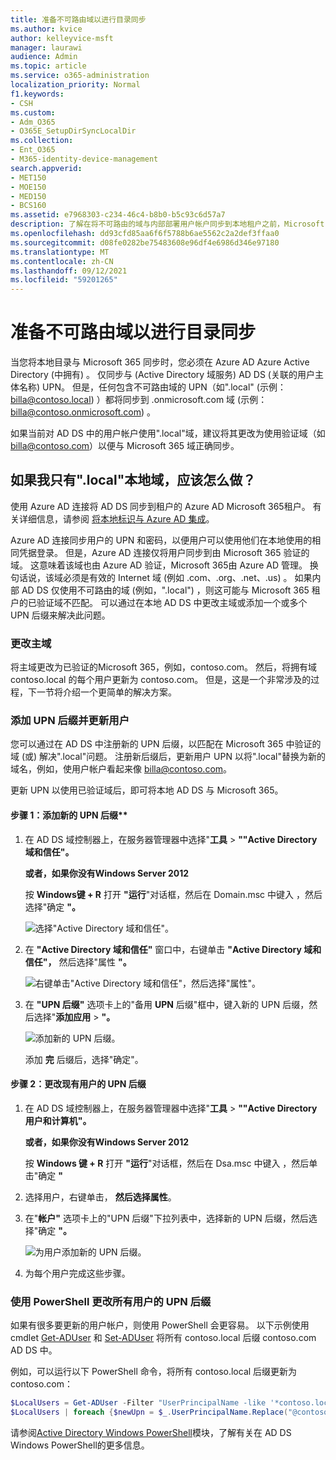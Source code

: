 ```yaml
---
title: 准备不可路由域以进行目录同步
ms.author: kvice
author: kelleyvice-msft
manager: laurawi
audience: Admin
ms.topic: article
ms.service: o365-administration
localization_priority: Normal
f1.keywords:
- CSH
ms.custom:
- Adm_O365
- O365E_SetupDirSyncLocalDir
ms.collection:
- Ent_O365
- M365-identity-device-management
search.appverid:
- MET150
- MOE150
- MED150
- BCS160
ms.assetid: e7968303-c234-46c4-b8b0-b5c93c6d57a7
description: 了解在将不可路由的域与内部部署用户帐户同步到本地租户之前，Microsoft 365操作。
ms.openlocfilehash: dd93cfd85aa6f6f5788b6ae5562c2a2def3ffaa0
ms.sourcegitcommit: d08fe0282be75483608e96df4e6986d346e97180
ms.translationtype: MT
ms.contentlocale: zh-CN
ms.lasthandoff: 09/12/2021
ms.locfileid: "59201265"
---
```

# <a name="prepare-a-non-routable-domain-for-directory-synchronization"></a>准备不可路由域以进行目录同步

当您将本地目录与 Microsoft 365 同步时，您必须在 Azure AD Azure Active Directory (中拥有) 。 仅同步与 (Active Directory 域服务) AD DS (关联的用户主体名称) UPN。 但是，任何包含不可路由域的 UPN（如".local" (示例：billa@contoso.local) ）都将同步到 .onmicrosoft.com 域 (示例：billa@contoso.onmicrosoft.com) 。 

如果当前对 AD DS 中的用户帐户使用".local"域，建议将其更改为使用验证域（如 billa@contoso.com）以便与 Microsoft 365 域正确同步。
  
## <a name="what-if-i-only-have-a-local-on-premises-domain"></a>如果我只有".local"本地域，应该怎么做？

使用 Azure AD 连接将 AD DS 同步到租户的 Azure AD Microsoft 365租户。 有关详细信息，请参阅 [将本地标识与 Azure AD 集成](/azure/architecture/reference-architectures/identity/azure-ad)。
  
Azure AD 连接同步用户的 UPN 和密码，以便用户可以使用他们在本地使用的相同凭据登录。 但是，Azure AD 连接仅将用户同步到由 Microsoft 365 验证的域。 这意味着该域也由 Azure AD 验证，Microsoft 365由 Azure AD 管理。 换句话说，该域必须是有效的 Internet 域 (例如 .com、.org、.net、.us) 。 如果内部 AD DS 仅使用不可路由的域 (例如，".local") ，则这可能与 Microsoft 365 租户的已验证域不匹配。 可以通过在本地 AD DS 中更改主域或添加一个或多个 UPN 后缀来解决此问题。
  
### <a name="change-your-primary-domain"></a>更改主域

将主域更改为已验证的Microsoft 365，例如，contoso.com。 然后，将拥有域 contoso.local 的每个用户更新为 contoso.com。 但是，这是一个非常涉及的过程，下一节将介绍一个更简单的解决方案。
  
### <a name="add-upn-suffixes-and-update-your-users-to-them"></a>添加 UPN 后缀并更新用户

您可以通过在 AD DS 中注册新的 UPN 后缀，以匹配在 Microsoft 365 中验证的域 (或) 解决".local"问题。 注册新后缀后，更新用户 UPN 以将".local"替换为新的域名，例如，使用户帐户看起来像 billa@contoso.com。
  
更新 UPN 以使用已验证域后，即可将本地 AD DS 与 Microsoft 365。
  
#### <a name="step-1-add-the-new-upn-suffix"></a>步骤 1：添加新的 UPN 后缀**
  
1. 在 AD DS 域控制器上，在服务器管理器中选择"**工具** \> **""Active Directory 域和信任"。**
    
    **或者，如果你没有Windows Server 2012**
    
    按 **Windows键 + R** 打开 **"运行**"对话框，然后在 Domain.msc 中键入 ，然后选择"确定 **"。**
    
    ![选择"Active Directory 域和信任"。](../media/46b6e007-9741-44af-8517-6f682e0ac974.png)
  
2. 在 **"Active Directory 域和信任"** 窗口中，右键单击 **"Active Directory 域和信任"，** 然后选择"属性 **"。**
    
    ![右键单击"Active Directory 域和信任"，然后选择"属性"。](../media/39d20812-ffb5-4ba9-8d7b-477377ac360d.png)
  
3. 在 **"UPN 后缀"** 选项卡上的"备用 **UPN** 后缀"框中，键入新的 UPN 后缀，然后选择"**添加应用** \> **"。**
    
    ![添加新的 UPN 后缀。](../media/a4aaf919-7adf-469a-b93f-83ef284c0915.PNG)
  
    添加 **完** 后缀后，选择"确定"。 
    
 #### <a name="step-2-change-the-upn-suffix-for-existing-users"></a>步骤 2：更改现有用户的 UPN 后缀
  
1. 在 AD DS 域控制器上，在服务器管理器中选择"**工具** \> **""Active Directory 用户和计算机"。**
    
    **或者，如果你没有Windows Server 2012**
    
    按 **Windows 键 + R** 打开 **"运行**"对话框，然后在 Dsa.msc 中键入 ，然后单击"确定 **"**
    
2. 选择用户，右键单击， **然后选择属性**。
    
3. 在"**帐户"** 选项卡上的"UPN 后缀"下拉列表中，选择新的 UPN 后缀，然后选择"确定 **"。**
    
    ![为用户添加新的 UPN 后缀。](../media/54876751-49f0-48cc-b864-2623c4835563.png)
  
4. 为每个用户完成这些步骤。
    
   
### <a name="use-powershell-to-change-the-upn-suffix-for-all-of-your-users"></a>使用 PowerShell 更改所有用户的 UPN 后缀

如果有很多要更新的用户帐户，则使用 PowerShell 会更容易。 以下示例使用 cmdlet [Get-ADUser](/previous-versions/windows/it-pro/windows-server-2008-R2-and-2008/ee617241(v=technet.10)) 和 [Set-ADUser](/previous-versions/windows/it-pro/windows-server-2008-R2-and-2008/ee617215(v=technet.10)) 将所有 contoso.local 后缀 contoso.com AD DS 中。 

例如，可以运行以下 PowerShell 命令，将所有 contoso.local 后缀更新为 contoso.com：
    
  ```powershell
  $LocalUsers = Get-ADUser -Filter "UserPrincipalName -like '*contoso.local'" -Properties userPrincipalName -ResultSetSize $null
  $LocalUsers | foreach {$newUpn = $_.UserPrincipalName.Replace("@contoso.local","@contoso.com"); $_ | Set-ADUser -UserPrincipalName $newUpn}
  ```

请参阅[Active Directory Windows PowerShell](/previous-versions/windows/it-pro/windows-server-2008-R2-and-2008/ee617195(v=technet.10))模块，了解有关在 AD DS Windows PowerShell的更多信息。